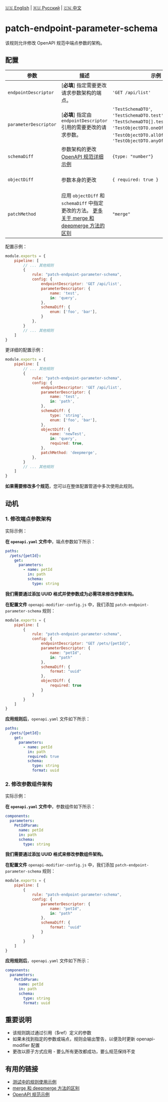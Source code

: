 [🇺🇸 English](./README.md) | [🇷🇺 Русский](./README-ru.md)  | [🇨🇳 中文](./README-zh.md)

# patch-endpoint-parameter-schema

该规则允许修改 OpenAPI 规范中端点参数的架构。



## 配置

| 参数                  | 描述                                                                                                               | 示例                                                                                                                                                                 | 类型                                                                                | 默认值        |
|-----------------------|------------------------------------------------------------------------------------------------------------------------|------------------------------------------------------------------------------------------------------------------------------------------------------------------------|-------------------------------------------------------------------------------------|--------------|
| `endpointDescriptor`  | [**必填**] 指定需要更改请求参数架构的端点。                                   | `'GET /api/list'`                                                                                                                                                     | `EndpointDescriptorConfig`                                                                            |              |
| `parameterDescriptor` | [**必填**] 指定由 `endpointDescriptor` 引用的需要更改的请求参数。         | `'TestSchemaDTO'`, `'TestSchemaDTO.test'`, `'TestSchemaDTO[].testField'`,  `'TestObjectDTO.oneOf[1]'`, `'TestObjectDTO.allOf[1]'` 或  `'TestObjectDTO.anyOf[1].testField'`        | `string`                                                                            |              |
| `schemaDiff`          | 参数架构的更改 [OpenAPI 规范详细示例](../../../docs/schema-diff-zh.md)                                                              | `{type: "number"}`                                                                                                   | `OpenAPISchema`                                                                     |              |
| `objectDiff`          | 参数本身的更改                                                                                         | `{ required: true }`                                                                                                    | `{name?: string; in?: 'query' / 'header' / 'path' / 'cookie'; required?: boolean;}` |              |
| `patchMethod`         | 应用 `objectDiff` 和 `schemaDiff` 中指定更改的方法。 [更多关于 merge 和 deepmerge 方法的区别](../../../docs/merge-vs-deepmerge-zh.md) | `"merge"` | `"merge" \ "deepmerge"` | `"merge"` |

配置示例：

```js
module.exports = {
    pipeline: [
        // ... 其他规则
        {
            rule: "patch-endpoint-parameter-schema",
            config: {
                endpointDescriptor: 'GET /api/list',
                parameterDescriptor: {
                    name: 'test',
                    in: 'query',
                },
                schemaDiff: {
                    enum: ['foo', 'bar'],
                }
            },
        }
        // ... 其他规则
    ]
}
```

更详细的配置示例：

```js
module.exports = {
    pipeline: [
        // ... 其他规则
        {
            rule: "patch-endpoint-parameter-schema",
            config: {
                endpointDescriptor: 'GET /api/list',
                parameterDescriptor: {
                    name: 'test',
                    in: 'path',
                },
                schemaDiff: {
                    type: 'string',
                    enum: ['foo', 'bar'],
                },
                objectDiff: {
                    name: 'newTest',
                    in: 'query',
                    required: true,
                },
                patchMethod: 'deepmerge',
            },
        }
        // ... 其他规则
    ]
}
```

**如果需要修改多个规范**，您可以在整体配置管道中多次使用此规则。

## 动机

<a name="custom_anchor_motivation_1"></a>
### 1. 修改端点参数架构

实际示例：

**在 `openapi.yaml` 文件中**，端点参数如下所示：

```yaml
paths:
  /pets/{petId}:
    get:
      parameters:
        - name: petId
          in: path
          schema:
            type: string
```

**我们需要通过添加 UUID 格式并使参数成为必需项来修改参数架构。**

**在配置文件** `openapi-modifier-config.js` 中，我们添加 `patch-endpoint-parameter-schema` 规则：

```js
module.exports = {
    pipeline: [
        {
            rule: "patch-endpoint-parameter-schema",
            config: {
                endpointDescriptor: "GET /pets/{petId}",
                parameterDescriptor: {
                    name: "petId",
                    in: "path"
                },
                schemaDiff: {
                    format: "uuid"
                },
                objectDiff: {
                    required: true
                }
            }
        }
    ]
}
```

**应用规则后**，`openapi.yaml` 文件如下所示：

```yaml
paths:
  /pets/{petId}:
    get:
      parameters:
        - name: petId
          in: path
          required: true
          schema:
            type: string
            format: uuid
```

<a name="custom_anchor_motivation_2"></a>
### 2. 修改参数组件架构

实际示例：

**在 `openapi.yaml` 文件中**，参数组件如下所示：

```yaml
components:
  parameters:
    PetIdParam:
      name: petId
      in: path
      schema:
        type: string
```

**我们需要通过添加 UUID 格式来修改参数组件架构。**

**在配置文件** `openapi-modifier-config.js` 中，我们添加 `patch-endpoint-parameter-schema` 规则：

```js
module.exports = {
    pipeline: [
        {
            rule: "patch-endpoint-parameter-schema",
            config: {
                parameterDescriptor: {
                    name: "petId",
                    in: "path"
                },
                schemaDiff: {
                    format: "uuid"
                }
            }
        }
    ]
}
```

**应用规则后**，`openapi.yaml` 文件如下所示：

```yaml
components:
  parameters:
    PetIdParam:
      name: petId
      in: path
      schema:
        type: string
        format: uuid
```

## 重要说明

- 该规则跳过通过引用（$ref）定义的参数
- 如果未找到指定的参数或端点，规则会输出警告，以便及时更新 openapi-modifier 配置
- 更改以原子方式应用 - 要么所有更改都成功，要么规范保持不变

## 有用的链接

- [测试中的规则使用示例](./index.test.ts)  
- [merge 和 deepmerge 方法的区别](../../../docs/merge-vs-deepmerge-zh.md)
- [OpenAPI 规范示例](../../../docs/schema-diff-zh.md) 